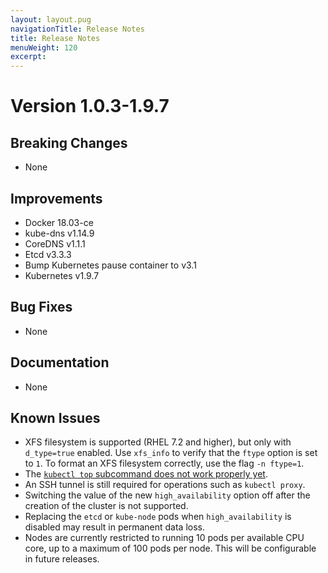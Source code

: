 ```yaml
---
layout: layout.pug
navigationTitle: Release Notes
title: Release Notes
menuWeight: 120
excerpt:
---
```


<!-- This source repo for this topic is https://github.com/mesosphere/dcos-kubernetes -->


# Version 1.0.3-1.9.7

## Breaking Changes

* None

## Improvements

* Docker 18.03-ce
* kube-dns v1.14.9
* CoreDNS v1.1.1
* Etcd v3.3.3
* Bump Kubernetes pause container to v3.1
* Kubernetes v1.9.7

## Bug Fixes

* None

## Documentation

* None

## Known Issues

* XFS filesystem is supported (RHEL 7.2 and higher), but only with `d_type=true` enabled. Use
  `xfs_info` to verify that the `ftype` option is set to `1`. To format an XFS filesystem correctly,
  use the flag `-n ftype=1`.
* The [`kubectl top` subcommand does not work properly yet](https://github.com/kubernetes/kubernetes/issues/59438).
* An SSH tunnel is still required for operations such as `kubectl proxy`.
* Switching the value of the new `high_availability` option off after the
  creation of the cluster is not supported.
* Replacing the `etcd` or `kube-node` pods when `high_availability` is disabled
  may result in permanent data loss.
* Nodes are currently restricted to running 10 pods per available CPU core, up to a maximum of 100 pods per node. This
  will be configurable in future releases.
